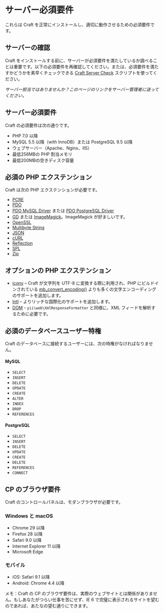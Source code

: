 # サーバー必須要件

これらは Craft を正常にインストールし、適切に動作させるための必須要件です。

## サーバーの確認

Craft をインストールする前に、サーバーが必須要件を満たしているか調べることは重要です。以下の必須要件を再確認してください。または、必須要件を満たすかどうかを素早くチェックできる [Craft Server Check](https://github.com/craftcms/server-check) スクリプトを使ってください。

_サーバー担当ではありませんか？このページのリンクをサーバー管理者に送ってください。_

## サーバー必須要件

Craft の必須要件は次の通りです。

* PHP 7.0 以降
* MySQL 5.5 以降（with InnoDB）または PostgreSQL 9.5 以降
* ウェブサーバー（Apache、Nginx、IIS）
* 最低256MBの PHP 割当メモリ
* 最低200MBの空きディスク容量

## 必須の PHP エクステンション

Craft は次の PHP エクステンションが必要です。

* [PCRE](http://php.net/manual/en/book.pcre.php)
* [PDO](http://php.net/manual/en/book.pdo.php)
* [PDO MySQL Driver](http://php.net/manual/en/ref.pdo-mysql.php) または [PDO PostgreSQL Driver](http://php.net/manual/en/ref.pdo-pgsql.php)
* [GD](http://php.net/manual/en/book.image.php) または [ImageMagick](http://php.net/manual/en/book.imagick.php)。ImageMagick が好ましいです。
* [OpenSSL](http://php.net/manual/en/book.openssl.php)
* [Multibyte String](http://php.net/manual/en/book.mbstring.php)
* [JSON](https://php.net/manual/en/book.json.php)
* [cURL](http://us1.php.net/manual/en/book.curl.php)
* [Reflection](http://php.net/manual/en/class.reflectionextension.php)
* [SPL](http://php.net/manual/en/book.spl.php)
* [Zip](https://secure.php.net/manual/en/book.zip.php)

## オプションの PHP エクステンション

* [iconv](http://us1.php.net/manual/en/book.iconv.php) – Craft が文字列を UTF-8 に変換する際に利用され、PHP にビルドインされている [mb_convert_encoding()](http://php.net/manual/en/function.mb-convert-encoding.php) よりも多くの文字エンコーディングのサポートを追加します。
* [Intl](http://php.net/manual/en/book.intl.php) – よりリッチな国際化のサポートを追加します。
* [DOM](http://php.net/manual/en/book.dom.php) - `yii\web\XmlResponseFormatter` と同様に、XML フィードを解析するために必要です。

## 必須のデータベースユーザー特権

Craft のデータベースに接続するユーザーには、次の特権がなければなりません。

#### MySQL

* `SELECT`
* `INSERT`
* `DELETE`
* `UPDATE`
* `CREATE`
* `ALTER`
* `INDEX`
* `DROP`
* `REFERENCES`

#### PostgreSQL

* `SELECT`
* `INSERT`
* `DELETE`
* `UPDATE`
* `CREATE`
* `DELETE`
* `REFERENCES`
* `CONNECT`

## CP のブラウザ要件

Craft のコントロールパネルは、モダンブラウザが必要です。

### Windows と macOS

* Chrome 29 以降
* Firefox 28 以降
* Safari 9.0 以降
* Internet Explorer 11 以降
* Microsoft Edge

### モバイル

* iOS: Safari 9.1 以降
* Android: Chrome 4.4 以降

メモ：Craft の CP のブラウザ要件は、実際のウェブサイトとは関係がありません。もしあなたがつらい仕事を苦にせず、IE 6 で完璧に表示されるサイトを望むのであれば、あたなの望む通りにできます。

